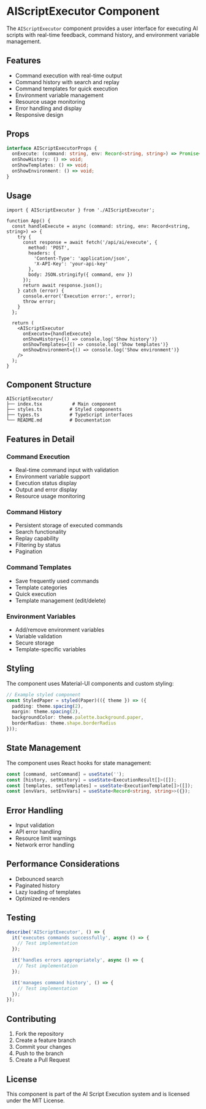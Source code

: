 # AIScriptExecutor Component

The `AIScriptExecutor` component provides a user interface for executing AI scripts with real-time feedback, command history, and environment variable management.

## Features

- Command execution with real-time output
- Command history with search and replay
- Command templates for quick execution
- Environment variable management
- Resource usage monitoring
- Error handling and display
- Responsive design

## Props

```typescript
interface AIScriptExecutorProps {
  onExecute: (command: string, env: Record<string, string>) => Promise<ExecutionResult>;
  onShowHistory: () => void;
  onShowTemplates: () => void;
  onShowEnvironment: () => void;
}
```

## Usage

```tsx
import { AIScriptExecutor } from './AIScriptExecutor';

function App() {
  const handleExecute = async (command: string, env: Record<string, string>) => {
    try {
      const response = await fetch('/api/ai/execute', {
        method: 'POST',
        headers: {
          'Content-Type': 'application/json',
          'X-API-Key': 'your-api-key'
        },
        body: JSON.stringify({ command, env })
      });
      return await response.json();
    } catch (error) {
      console.error('Execution error:', error);
      throw error;
    }
  };

  return (
    <AIScriptExecutor
      onExecute={handleExecute}
      onShowHistory={() => console.log('Show history')}
      onShowTemplates={() => console.log('Show templates')}
      onShowEnvironment={() => console.log('Show environment')}
    />
  );
}
```

## Component Structure

```
AIScriptExecutor/
├── index.tsx           # Main component
├── styles.ts          # Styled components
├── types.ts           # TypeScript interfaces
└── README.md          # Documentation
```

## Features in Detail

### Command Execution

- Real-time command input with validation
- Environment variable support
- Execution status display
- Output and error display
- Resource usage monitoring

### Command History

- Persistent storage of executed commands
- Search functionality
- Replay capability
- Filtering by status
- Pagination

### Command Templates

- Save frequently used commands
- Template categories
- Quick execution
- Template management (edit/delete)

### Environment Variables

- Add/remove environment variables
- Variable validation
- Secure storage
- Template-specific variables

## Styling

The component uses Material-UI components and custom styling:

```typescript
// Example styled component
const StyledPaper = styled(Paper)(({ theme }) => ({
  padding: theme.spacing(2),
  margin: theme.spacing(2),
  backgroundColor: theme.palette.background.paper,
  borderRadius: theme.shape.borderRadius
}));
```

## State Management

The component uses React hooks for state management:

```typescript
const [command, setCommand] = useState('');
const [history, setHistory] = useState<ExecutionResult[]>([]);
const [templates, setTemplates] = useState<ExecutionTemplate[]>([]);
const [envVars, setEnvVars] = useState<Record<string, string>>({});
```

## Error Handling

- Input validation
- API error handling
- Resource limit warnings
- Network error handling

## Performance Considerations

- Debounced search
- Paginated history
- Lazy loading of templates
- Optimized re-renders

## Testing

```typescript
describe('AIScriptExecutor', () => {
  it('executes commands successfully', async () => {
    // Test implementation
  });

  it('handles errors appropriately', async () => {
    // Test implementation
  });

  it('manages command history', () => {
    // Test implementation
  });
});
```

## Contributing

1. Fork the repository
2. Create a feature branch
3. Commit your changes
4. Push to the branch
5. Create a Pull Request

## License

This component is part of the AI Script Execution system and is licensed under the MIT License. 